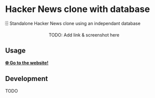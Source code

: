 # Hacker News clone with database

🗄️ Standalone Hacker News clone using an independant database

<p align=center>
  TODO: Add link & screenshot here
</p>

## Usage

[**🌐 Go to the website!**](https://hndb.vercel.app/)

## Development

TODO
